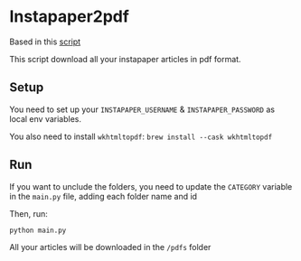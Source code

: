 # Instapaper2pdf

Based in this [script](https://gist.github.com/jaflo/8af4ebf698977c181ac9b91c1e2fa2b0)

This script download all your instapaper articles in pdf format.

## Setup

You need to set up your `INSTAPAPER_USERNAME` & `INSTAPAPER_PASSWORD` as local env variables.

You also need to install `wkhtmltopdf`: `brew install --cask wkhtmltopdf`

## Run

If you want to unclude the folders, you need to update the `CATEGORY` variable in the `main.py` file, adding each folder name and id

Then, run:

```python
python main.py
```

All your articles will be downloaded in the `/pdfs` folder